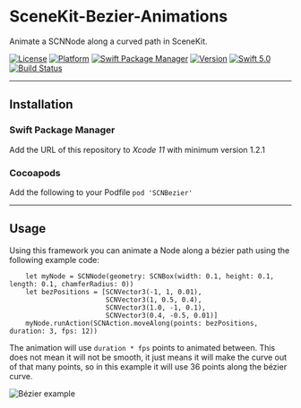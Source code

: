 # SceneKit-Bezier-Animations

Animate a SCNNode along a curved path in SceneKit.

[![License](https://img.shields.io/cocoapods/l/SCNBezier.svg)](https://cocoapods.org/pods/SCNBezier)
[![Platform](https://img.shields.io/cocoapods/p/SCNBezier.svg)](https://cocoapods.org/pods/SCNBezier)
[![Swift Package Manager](https://img.shields.io/badge/Swift_Package_Manager-v1.2.1-orange.svg?style=flat)](https://github.com/apple/swift-package-manager)
[![Version](https://img.shields.io/cocoapods/v/SCNBezier.svg)](https://cocoapods.org/pods/SCNBezier)
[![Swift 5.0](https://img.shields.io/badge/Swift-5.0-orange.svg?style=flat)](https://swift.org/)
[![Build Status](https://travis-ci.com/maxxfrazer/SceneKit-Bezier-Animations.svg?branch=master)](https://travis-ci.com/maxxfrazer/SceneKit-Bezier-Animations)

--------
## Installation

### Swift Package Manager
Add the URL of this repository to _Xcode 11_ with minimum version 1.2.1

### Cocoapods

Add the following to your Podfile
`pod 'SCNBezier'`

--------
## Usage

Using this framework you can animate a Node along a bézier path using the following example code:

```
	let myNode = SCNNode(geometry: SCNBox(width: 0.1, height: 0.1, length: 0.1, chamferRadius: 0))
	let bezPositions = [SCNVector3(-1, 1, 0.01),
						SCNVector3(1, 0.5, 0.4),
						SCNVector3(1.0, -1, 0.1),
						SCNVector3(0.4, -0.5, 0.01)]
	myNode.runAction(SCNAction.moveAlong(points: bezPositions, duration: 3, fps: 12))
```

The animation will use `duration * fps` points to animated between. This does not mean it will not be smooth, it just means it will make the curve out of that many points, so in this example it will use 36 points along the bézier curve.

![Bézier example](https://github.com/maxxfrazer/SceneKit-Bezier-Animations/blob/master/media/bezier-example.gif)